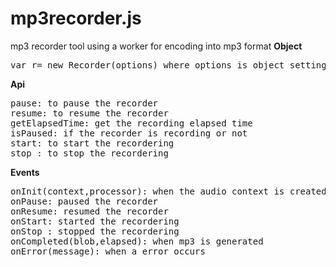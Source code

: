 # mp3recorder.js
mp3 recorder tool using a worker for encoding into mp3 format
<b>Object</b>
<pre>
var r= new Recorder(options) where options is object setting possible events
</pre>
<b>Api</b>
<pre>
pause: to pause the recorder
resume: to resume the recorder
getElapsedTime: get the recording elapsed time
isPaused: if the recorder is recording or not
start: to start the recordering
stop : to stop the recordering
</pre>
<b>Events</b>
<pre>
onInit(context,processor): when the audio context is created
onPause: paused the recorder
onResume: resumed the recorder
onStart: started the recordering
onStop : stopped the recordering
onCompleted(blob,elapsed): when mp3 is generated
onError(message): when a error occurs
</pre>
